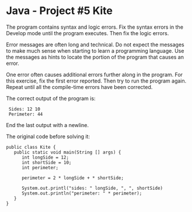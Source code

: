 # Java - Project #5 Kite

The program contains syntax and logic errors. Fix the syntax errors in the Develop mode until the program executes. Then fix the logic errors.

Error messages are often long and technical. Do not expect the messages to make much sense when starting to learn a programming language. Use the messages as hints to locate the portion of the program that causes an error.

One error often causes additional errors further along in the program. For this exercise, fix the first error reported. Then try to run the program again. Repeat until all the compile-time errors have been corrected.

The correct output of the program is:

```
 Sides: 12 10
 Perimeter: 44
```

End the last output with a newline.

The original code before solving it: 

```
public class Kite {
   public static void main(String [] args) {
      int longSide = 12;
      int shortSide = 10;
      int perimeter;

      perimeter = 2 * longSide + * shortSide;

      System.out.printl("sides: " longSide, ", ", shortSide)
      System.out.println("perimeter: " * perimeter);
   }
}
```
